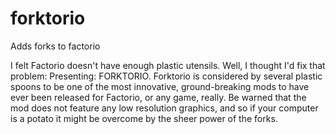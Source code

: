 # forktorio
Adds forks to factorio

I felt Factorio doesn't have enough plastic utensils. Well, I thought I'd fix that problem: Presenting: FORKTORIO. Forktorio is considered by several plastic spoons to be one of the most innovative, ground-breaking mods to have ever been released for Factorio, or any game, really. Be warned that the mod does not feature any low resolution graphics, and so if your computer is a potato it might be overcome by the sheer power of the forks.
